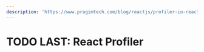 ```yaml
---
description: 'https://www.pragimtech.com/blog/reactjs/profiler-in-react/'
---
```


# TODO LAST: React Profiler

